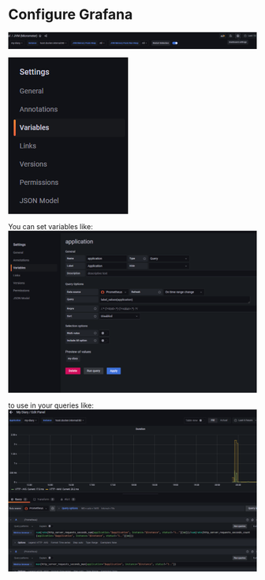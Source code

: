 # Configure Grafana

![image.png](./images/img1.png)

![image.png](./images/img2.png)

You can set variables like:
![image.png](./images/img3.png)

to use in your queries like:
![image.png](./images/img4.png)